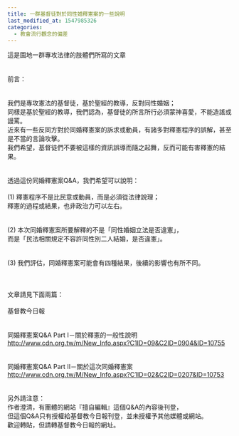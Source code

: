 ```yaml
---
title: 一群基督徒對於同性婚釋憲案的一些說明
last_modified_at: 1547985326
categories:
  - 教會流行觀念的偏差
---
```


這是園地一群專攻法律的肢體們所寫的文章<br><br><br><!--more-->前言：<br><br><br>我們是專攻憲法的基督徒，基於聖經的教導，反對同性婚姻；<br>同樣是基於聖經的教導，我們認為，基督徒的所言所行必須蒙神喜愛，不能造謠或謾罵。<br>近來有一些反同方對於同婚釋憲案的訴求或動員，有諸多對釋憲程序的誤解，甚至是不當的言論攻擊。<br>我們希望，基督徒們不要被這樣的資訊誤導而隨之起舞，反而可能有害釋憲的結果。<br><br><br>透過這份同婚釋憲案Q&A，我們希望可以說明：<br><br>(1)   釋憲程序不是比民意或動員，而是必須從法律說理；<br>釋憲的過程或結果，也非政治力可以左右。<br><br><br>(2)   本次同婚釋憲案所要解釋的不是「同性婚姻立法是否違憲」，<br>而是「民法相關規定不容許同性別二人結婚，是否違憲」。<br><br><br>(3) 我們評估，同婚釋憲案可能會有四種結果，後續的影響也有所不同。<br><br><br><br>文章請見下面兩篇：<br><br>基督教今日報<br><br><br>同婚釋憲案Q&A Part I－關於釋憲的一般性說明<br>http://www.cdn.org.tw/m/New_Info.aspx?C1ID=09&C2ID=0904&ID=10755<br><br><br>同婚釋憲案Q&A Part II－關於這次同婚釋憲案<br>http://www.cdn.org.tw/M/New_Info.aspx?C1ID=02&C2ID=0207&ID=10753<br><br><br>另外請注意：<br>作者澄清，有團體的網站『擅自編輯』這個Q&A的內容後刊登，<br>但這個Q&A只有授權給基督教今日報刊登，並未授權予其他媒體或網站。<br>歡迎轉貼，但請轉基督教今日報的網址。<br><br><br><br><br><br>
